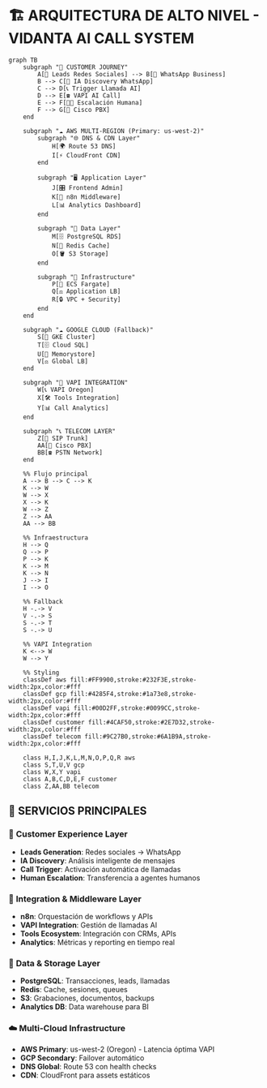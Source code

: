 # 🏗️ ARQUITECTURA DE ALTO NIVEL - VIDANTA AI CALL SYSTEM

```mermaid
graph TB
    subgraph "📱 CUSTOMER JOURNEY"
        A[🎯 Leads Redes Sociales] --> B[📱 WhatsApp Business]
        B --> C[🤖 IA Discovery WhatsApp]
        C --> D[📞 Trigger Llamada AI]
        D --> E[☎️ VAPI AI Call]
        E --> F[👨‍💼 Escalación Humana]
        F --> G[🏢 Cisco PBX]
    end

    subgraph "☁️ AWS MULTI-REGION (Primary: us-west-2)"
        subgraph "🌐 DNS & CDN Layer"
            H[🌍 Route 53 DNS]
            I[⚡ CloudFront CDN]
        end

        subgraph "🖥️ Application Layer"
            J[🎛️ Frontend Admin]
            K[🔄 n8n Middleware]
            L[📊 Analytics Dashboard]
        end

        subgraph "💾 Data Layer"
            M[🗄️ PostgreSQL RDS]
            N[🔴 Redis Cache]
            O[🪣 S3 Storage]
        end

        subgraph "🔧 Infrastructure"
            P[🐳 ECS Fargate]
            Q[⚖️ Application LB]
            R[🔒 VPC + Security]
        end
    end

    subgraph "☁️ GOOGLE CLOUD (Fallback)"
        S[🔄 GKE Cluster]
        T[🗄️ Cloud SQL]
        U[🔴 Memorystore]
        V[⚖️ Global LB]
    end

    subgraph "🤖 VAPI INTEGRATION"
        W[📞 VAPI Oregon]
        X[🛠️ Tools Integration]
        Y[📊 Call Analytics]
    end

    subgraph "📞 TELECOM LAYER"
        Z[📡 SIP Trunk]
        AA[🏢 Cisco PBX]
        BB[☎️ PSTN Network]
    end

    %% Flujo principal
    A --> B --> C --> K
    K --> W
    W --> X
    X --> K
    W --> Z
    Z --> AA
    AA --> BB

    %% Infraestructura
    H --> Q
    Q --> P
    P --> K
    K --> M
    K --> N
    J --> I
    I --> O

    %% Fallback
    H -.-> V
    V -.-> S
    S -.-> T
    S -.-> U

    %% VAPI Integration
    K <--> W
    W --> Y

    %% Styling
    classDef aws fill:#FF9900,stroke:#232F3E,stroke-width:2px,color:#fff
    classDef gcp fill:#4285F4,stroke:#1a73e8,stroke-width:2px,color:#fff
    classDef vapi fill:#00D2FF,stroke:#0099CC,stroke-width:2px,color:#fff
    classDef customer fill:#4CAF50,stroke:#2E7D32,stroke-width:2px,color:#fff
    classDef telecom fill:#9C27B0,stroke:#6A1B9A,stroke-width:2px,color:#fff

    class H,I,J,K,L,M,N,O,P,Q,R aws
    class S,T,U,V gcp
    class W,X,Y vapi
    class A,B,C,D,E,F customer
    class Z,AA,BB telecom
```

## 🎯 SERVICIOS PRINCIPALES

### 📱 **Customer Experience Layer**
- **Leads Generation**: Redes sociales → WhatsApp
- **IA Discovery**: Análisis inteligente de mensajes
- **Call Trigger**: Activación automática de llamadas
- **Human Escalation**: Transferencia a agentes humanos

### 🔄 **Integration & Middleware Layer**
- **n8n**: Orquestación de workflows y APIs
- **VAPI Integration**: Gestión de llamadas AI
- **Tools Ecosystem**: Integración con CRMs, APIs
- **Analytics**: Métricas y reporting en tiempo real

### 💾 **Data & Storage Layer**
- **PostgreSQL**: Transacciones, leads, llamadas
- **Redis**: Cache, sesiones, queues
- **S3**: Grabaciones, documentos, backups
- **Analytics DB**: Data warehouse para BI

### ☁️ **Multi-Cloud Infrastructure**
- **AWS Primary**: us-west-2 (Oregon) - Latencia óptima VAPI
- **GCP Secondary**: Failover automático
- **DNS Global**: Route 53 con health checks
- **CDN**: CloudFront para assets estáticos
